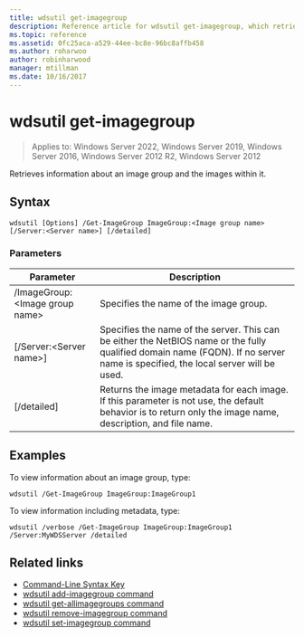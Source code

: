 ```yaml
---
title: wdsutil get-imagegroup
description: Reference article for wdsutil get-imagegroup, which retrieves information about an image group and the images in it.
ms.topic: reference
ms.assetid: 0fc25aca-a529-44ee-bc8e-96bc8affb458
ms.author: roharwoo
author: robinharwood
manager: mtillman
ms.date: 10/16/2017
---
```


# wdsutil get-imagegroup

>Applies to: Windows Server 2022, Windows Server 2019, Windows Server 2016, Windows Server 2012 R2, Windows Server 2012

Retrieves information about an image group and the images within it.

## Syntax

```
wdsutil [Options] /Get-ImageGroup ImageGroup:<Image group name> [/Server:<Server name>] [/detailed]
```

### Parameters

|Parameter|Description|
|-------|--------|
|/ImageGroup:\<Image group name\>|Specifies the name of the image group.|
|[/Server:\<Server name\>]|Specifies the name of the server. This can be either the NetBIOS name or the fully qualified domain name (FQDN). If no server name is specified, the local server will be used.|
|[/detailed]|Returns the image metadata for each image. If this parameter is not use, the default behavior is to return only the image name, description, and file name.|

## Examples

To view information about an image group, type:

```
wdsutil /Get-ImageGroup ImageGroup:ImageGroup1
```

To view information including metadata, type:

```
wdsutil /verbose /Get-ImageGroup ImageGroup:ImageGroup1 /Server:MyWDSServer /detailed
```

## Related links

- [Command-Line Syntax Key](command-line-syntax-key.md)
- [wdsutil add-imagegroup command](wdsutil-add-imagegroup.md)
- [wdsutil get-allimagegroups command](wdsutil-get-allimagegroups.md)
- [wdsutil remove-imagegroup command](wdsutil-remove-imagegroup.md)
- [wdsutil set-imagegroup command](wdsutil-set-imagegroup.md)
